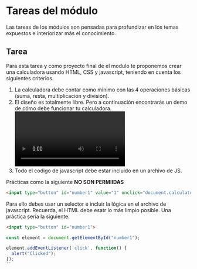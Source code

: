 # Tareas del módulo

Las tareas de los módulos son pensadas para profundizar en los temas expuestos e interiorizar más el conocimiento. 

## Tarea

Para esta tarea y como proyecto final de el modulo te proponemos crear una calculadora usando HTML, CSS y javascript, teniendo en cuenta los siguientes criterios.

1. La calculadora debe contar como minimo con las 4 operaciones básicas (suma, resta, multiplicación y división).
2. El diseño es totalmente libre. Pero a continuación encontrarás un demo de cómo debe funcionar tu calculadora. ![demo_calculadora.mov](./../resources/calculator_demo.mov)
3. Todo el codigo de javascript debe estar incluido en un archivo de JS. 

Prácticas como la siguiente **NO SON PERMIIDAS**

```html
<input type="button" id="number1" value="1" onclick="document.calculator.ans.value+='1'">
```

Para ello debes usar un selector e incluir la lógica en el archivo de javascript. Recuerda, el HTML debe esatr lo más limpio posible. Una práctica sería la siguiente:

```html
<input type="button" id="number1">
```

````javascript 
const element = document.getElementById("number1");

element.addEventListener('click', function() {
  alert("Clicked");
});
``
